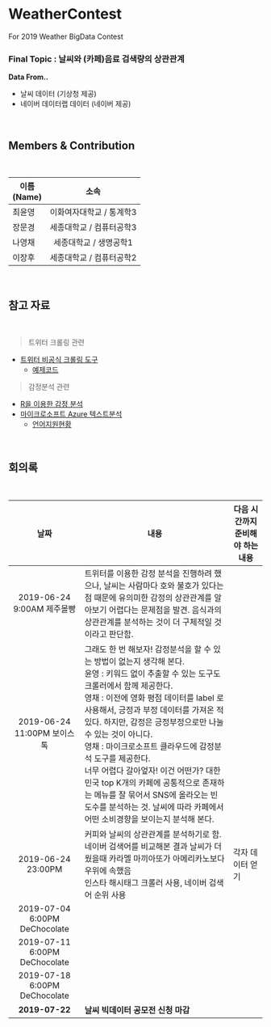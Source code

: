 # WeatherContest
For 2019 Weather BigData Contest


### Final Topic : 날씨와 (카페)음료 검색량의 상관관계


**Data From..** <br>

- 날씨 데이터 (기상청 제공)
- 네이버 데이터랩 데이터 (네이버 제공)


<br>

## Members & Contribution

<br>

| 이름 <br>(Name) | 소속 |
|---|:---:|
| 최윤영 | 이화여자대학교 / 통계학3 |
| 장문경 | 세종대학교 / 컴퓨터공학3 |
| 나영채 | 세종대학교 / 생명공학1 |
| 이장후 | 세종대학교 / 컴퓨터공학2 |


<br>


## 참고 자료

<br>

> 트위터 크롤링 관련
- [트위터 비공식 크롤링 도구](https://github.com/truptoupparabpara/twitterscraper)
  - [예제코드](https://fouaaa.blogspot.com/2019/01/capstone-design-twitterscraper-python.html)

> 감정분석 관련
- [R을 이용한 감정 분석](http://ruck2015.r-kor.org/handout/sentiment_analysis_hyungjunkim.pdf)
- [마이크로소프트 Azure 텍스트분석](https://docs.microsoft.com/ko-kr/azure/cognitive-services/text-analytics/language-support)
  - [언어지원현황](https://docs.microsoft.com/ko-kr/azure/cognitive-services/text-analytics/language-support)






<br>

## 회의록

<br>

| 날짜 | 내용 | 다음 시간까지 준비해야 하는 내용 |
|:---:|---|---|
| 2019-06-24 9:00AM 제주몰빵 | 트위터를 이용한 감정 분석을 진행하려 했으나, 날씨는 사람마다 호와 불호가 있다는 점 때문에 유의미한 감정의 상관관계를 알아보기 어렵다는 문제점을 발견. 음식과의 상관관계를 분석하는 것이 더 구체적일 것이라고 판단함. |  |
| 2019-06-24 11:00PM 보이스톡 | 그래도 한 번 해보자! 감정분석을 할 수 있는 방법이 없는지 생각해 본다.<br>윤영 : 키워드 없이 추출할 수 있는 도구도 크롤러에서 함께 제공한다. <br>영채 : 이전에 영화 평점 데이터를 label 로 사용해서, 긍정과 부정 데이터를 가져온 적 있다. 하지만, 감정은 긍정부정으로만 나눌 수 있는 것이 아니다. <br>영채 : 마이크로소프트 클라우드에 감정분석 도구를 제공한다.<br>너무 어렵다 갈아엎자! 이건 어떤가? 대한민국 top K개의 카페에 공통적으로 존재하는 메뉴를 잘 묶어서 SNS에 올라오는 빈도수를 분석하는 것. 날씨에 따라 카페에서 어떤 소비경향을 보이는지 분석해 본다. |  |
|2019-06-24 23:00PM |커피와 날씨의 상관관계를 분석하기로 함. 네이버 검색어를 비교해본 결과 날씨가 더웠을때 카라멜 마끼아또가 아메리카노보다 우위에 속했음<br> 인스타 해시태그 크롤러 사용, 네이버 검색어 순위 사용 |각자 데이터 얻기 |
|2019-07-04 6:00PM DeChocolate | | |
|2019-07-11 6:00PM DeChocolate | | |
|2019-07-18 6:00PM DeChocolate | | |
|**2019-07-22** | **날씨 빅데이터 공모전 신청 마감** | |


